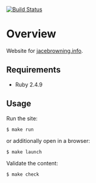 [![Build Status](https://travis-ci.org/jacebrowning/jacebrowning.info.svg?branch=main)](https://travis-ci.org/jacebrowning/jacebrowning.info)

# Overview

Website for [jacebrowning.info](https://jacebrowning.info/).

## Requirements

* Ruby 2.4.9

## Usage

Run the site:

```
$ make run
```

or additionally open in a browser:

```
$ make launch
```

Validate the content:

```
$ make check
```

